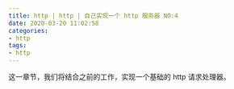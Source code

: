 ```yaml
---
title: http | http | 自己实现一个 http 服务器 NO:4
date: 2020-03-20 11:02:58
categories:
- http
tags:
- http
---
```

这一章节，我们将结合之前的工作，实现一个基础的 http 请求处理器。

<!-- more -->